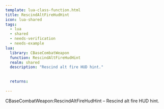 ```yaml
---
template: lua-class-function.html
title: RescindAltFireHudHint
icon: lua-shared
tags:
  - lua
  - shared
  - needs-verification
  - needs-example
lua:
  library: CBaseCombatWeapon
  function: RescindAltFireHudHint
  realm: shared
  description: "Rescind alt fire HUD hint."
  
  
  returns:
    
---
```


<div class="lua__search__keywords">
CBaseCombatWeapon:RescindAltFireHudHint &#x2013; Rescind alt fire HUD hint.
</div>
